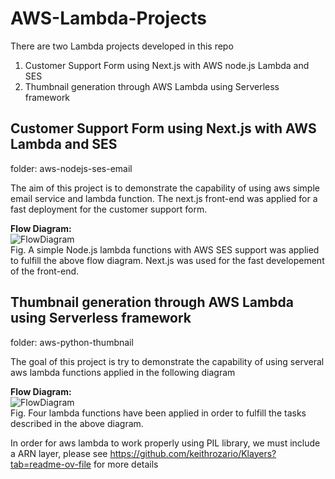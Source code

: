 # AWS-Lambda-Projects
There are two Lambda projects developed in this repo
1. Customer Support Form using Next.js with AWS node.js Lambda and SES
2. Thumbnail generation through AWS Lambda using Serverless framework


## Customer Support Form using Next.js with AWS Lambda and SES
folder: aws-nodejs-ses-email

The aim of this project is to demonstrate the capability of using aws simple email service and lambda function. The next.js front-end was applied for a fast deployment for the customer support form.


**Flow Diagram:**
<br />
![FlowDiagram](https://drive.google.com/uc?id=1f0ljnCvjjyHK3cp8fUbOx1gwo6GDJcPv)
<br />
Fig. A simple Node.js lambda functions with AWS SES support was applied to fulfill the above flow diagram. Next.js was used for the fast developement of the front-end.


## Thumbnail generation through AWS Lambda using Serverless framework
folder: aws-python-thumbnail

The goal of this project is try to demonstrate the capability of using serveral aws lambda functions applied in the following diagram


**Flow Diagram:**
<br />
![FlowDiagram](https://drive.google.com/uc?id=1dfQ7WMUDFx8SpsY4ZO_sJ1YaA0xRIS_T)
<br />
Fig. Four lambda functions have been applied in order to fulfill the tasks described in the above diagram.

In order for aws lambda to work properly using PIL library, we must include a ARN layer, please see https://github.com/keithrozario/Klayers?tab=readme-ov-file for more details
  


